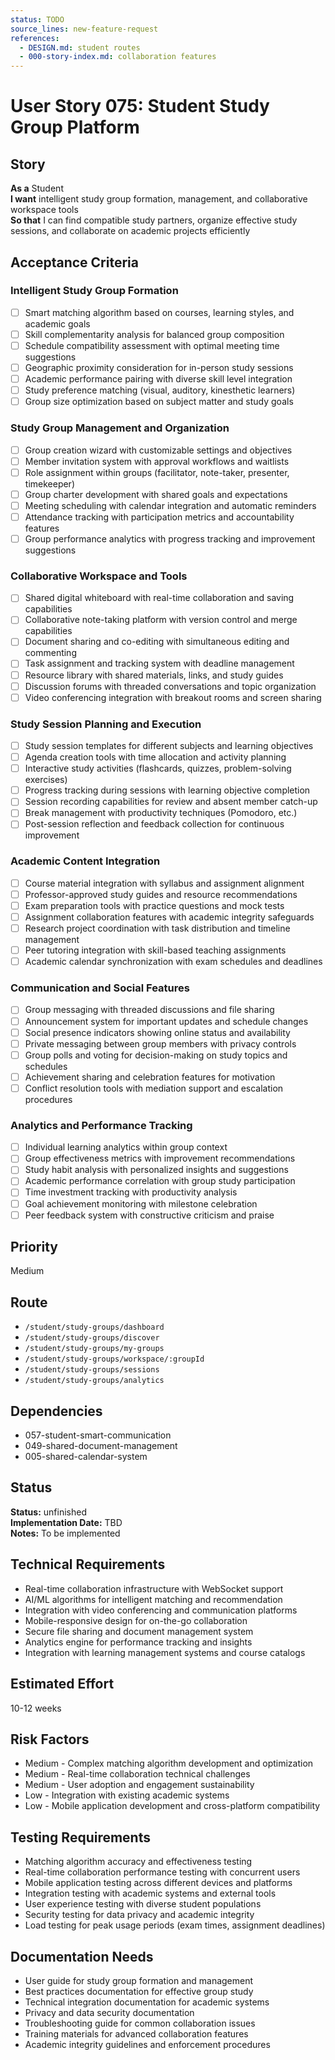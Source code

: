 ```yaml
---
status: TODO
source_lines: new-feature-request
references:
  - DESIGN.md: student routes
  - 000-story-index.md: collaboration features
---
```


# User Story 075: Student Study Group Platform

## Story
**As a** Student  
**I want** intelligent study group formation, management, and collaborative workspace tools  
**So that** I can find compatible study partners, organize effective study sessions, and collaborate on academic projects efficiently

## Acceptance Criteria

### Intelligent Study Group Formation
- [ ] Smart matching algorithm based on courses, learning styles, and academic goals
- [ ] Skill complementarity analysis for balanced group composition
- [ ] Schedule compatibility assessment with optimal meeting time suggestions
- [ ] Geographic proximity consideration for in-person study sessions
- [ ] Academic performance pairing with diverse skill level integration
- [ ] Study preference matching (visual, auditory, kinesthetic learners)
- [ ] Group size optimization based on subject matter and study goals

### Study Group Management and Organization
- [ ] Group creation wizard with customizable settings and objectives
- [ ] Member invitation system with approval workflows and waitlists
- [ ] Role assignment within groups (facilitator, note-taker, presenter, timekeeper)
- [ ] Group charter development with shared goals and expectations
- [ ] Meeting scheduling with calendar integration and automatic reminders
- [ ] Attendance tracking with participation metrics and accountability features
- [ ] Group performance analytics with progress tracking and improvement suggestions

### Collaborative Workspace and Tools
- [ ] Shared digital whiteboard with real-time collaboration and saving capabilities
- [ ] Collaborative note-taking platform with version control and merge capabilities
- [ ] Document sharing and co-editing with simultaneous editing and commenting
- [ ] Task assignment and tracking system with deadline management
- [ ] Resource library with shared materials, links, and study guides
- [ ] Discussion forums with threaded conversations and topic organization
- [ ] Video conferencing integration with breakout rooms and screen sharing

### Study Session Planning and Execution
- [ ] Study session templates for different subjects and learning objectives
- [ ] Agenda creation tools with time allocation and activity planning
- [ ] Interactive study activities (flashcards, quizzes, problem-solving exercises)
- [ ] Progress tracking during sessions with learning objective completion
- [ ] Session recording capabilities for review and absent member catch-up
- [ ] Break management with productivity techniques (Pomodoro, etc.)
- [ ] Post-session reflection and feedback collection for continuous improvement

### Academic Content Integration
- [ ] Course material integration with syllabus and assignment alignment
- [ ] Professor-approved study guides and resource recommendations
- [ ] Exam preparation tools with practice questions and mock tests
- [ ] Assignment collaboration features with academic integrity safeguards
- [ ] Research project coordination with task distribution and timeline management
- [ ] Peer tutoring integration with skill-based teaching assignments
- [ ] Academic calendar synchronization with exam schedules and deadlines

### Communication and Social Features
- [ ] Group messaging with threaded discussions and file sharing
- [ ] Announcement system for important updates and schedule changes
- [ ] Social presence indicators showing online status and availability
- [ ] Private messaging between group members with privacy controls
- [ ] Group polls and voting for decision-making on study topics and schedules
- [ ] Achievement sharing and celebration features for motivation
- [ ] Conflict resolution tools with mediation support and escalation procedures

### Analytics and Performance Tracking
- [ ] Individual learning analytics within group context
- [ ] Group effectiveness metrics with improvement recommendations
- [ ] Study habit analysis with personalized insights and suggestions
- [ ] Academic performance correlation with group study participation
- [ ] Time investment tracking with productivity analysis
- [ ] Goal achievement monitoring with milestone celebration
- [ ] Peer feedback system with constructive criticism and praise

## Priority
Medium

## Route
- `/student/study-groups/dashboard`
- `/student/study-groups/discover`
- `/student/study-groups/my-groups`
- `/student/study-groups/workspace/:groupId`
- `/student/study-groups/sessions`
- `/student/study-groups/analytics`

## Dependencies
- 057-student-smart-communication
- 049-shared-document-management
- 005-shared-calendar-system


## Status
**Status:** unfinished  
**Implementation Date:** TBD  
**Notes:** To be implemented
## Technical Requirements
- Real-time collaboration infrastructure with WebSocket support
- AI/ML algorithms for intelligent matching and recommendation
- Integration with video conferencing and communication platforms
- Mobile-responsive design for on-the-go collaboration
- Secure file sharing and document management system
- Analytics engine for performance tracking and insights
- Integration with learning management systems and course catalogs

## Estimated Effort
10-12 weeks

## Risk Factors
- Medium - Complex matching algorithm development and optimization
- Medium - Real-time collaboration technical challenges
- Medium - User adoption and engagement sustainability
- Low - Integration with existing academic systems
- Low - Mobile application development and cross-platform compatibility

## Testing Requirements
- Matching algorithm accuracy and effectiveness testing
- Real-time collaboration performance testing with concurrent users
- Mobile application testing across different devices and platforms
- Integration testing with academic systems and external tools
- User experience testing with diverse student populations
- Security testing for data privacy and academic integrity
- Load testing for peak usage periods (exam times, assignment deadlines)

## Documentation Needs
- User guide for study group formation and management
- Best practices documentation for effective group study
- Technical integration documentation for academic systems
- Privacy and data security documentation
- Troubleshooting guide for common collaboration issues
- Training materials for advanced collaboration features
- Academic integrity guidelines and enforcement procedures
